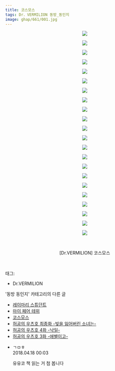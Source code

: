 ```yaml
---
title: 코스모스
tags: Dr．VERMILION 동방_동인지
image: ghap/661/001.jpg
---
```

<div class="article">
<p style="text-align: center; clear: none; float: none;"><img src="{{ site.nasurl }}/ghap/661/001.jpg"/></p>
<p style="text-align: center; clear: none; float: none;"><img src="{{ site.nasurl }}/ghap/661/002.jpg"/></p>
<p style="text-align: center; clear: none; float: none;"><img src="{{ site.nasurl }}/ghap/661/003.jpg"/></p>
<p style="text-align: center; clear: none; float: none;"><img src="{{ site.nasurl }}/ghap/661/004.jpg"/></p>
<p style="text-align: center; clear: none; float: none;"><img src="{{ site.nasurl }}/ghap/661/005.jpg"/></p>
<p style="text-align: center; clear: none; float: none;"><img src="{{ site.nasurl }}/ghap/661/006.jpg"/></p>
<p style="text-align: center; clear: none; float: none;"><img src="{{ site.nasurl }}/ghap/661/007.jpg"/></p>
<p style="text-align: center; clear: none; float: none;"><img src="{{ site.nasurl }}/ghap/661/008.jpg"/></p>
<p style="text-align: center; clear: none; float: none;"><img src="{{ site.nasurl }}/ghap/661/009.jpg"/></p>
<p style="text-align: center; clear: none; float: none;"><img src="{{ site.nasurl }}/ghap/661/010.jpg"/></p>
<p style="text-align: center; clear: none; float: none;"><img src="{{ site.nasurl }}/ghap/661/011.jpg"/></p>
<p style="text-align: center; clear: none; float: none;"><img src="{{ site.nasurl }}/ghap/661/012.jpg"/></p>
<p style="text-align: center; clear: none; float: none;"><img src="{{ site.nasurl }}/ghap/661/013.jpg"/></p>
<p style="text-align: center; clear: none; float: none;"><img src="{{ site.nasurl }}/ghap/661/014.jpg"/></p>
<p style="text-align: center; clear: none; float: none;"><img src="{{ site.nasurl }}/ghap/661/015.jpg"/></p>
<p style="text-align: center; clear: none; float: none;"><img src="{{ site.nasurl }}/ghap/661/016.jpg"/></p>
<p style="text-align: center; clear: none; float: none;"><img src="{{ site.nasurl }}/ghap/661/017.jpg"/></p>
<p style="text-align: center; clear: none; float: none;"><img src="{{ site.nasurl }}/ghap/661/018.jpg"/></p>
<p style="text-align: center; clear: none; float: none;"><img src="{{ site.nasurl }}/ghap/661/019.jpg"/></p>
<p style="text-align: center; clear: none; float: none;"><img src="{{ site.nasurl }}/ghap/661/020.jpg"/></p>
<p style="text-align: center; clear: none; float: none;"><img src="{{ site.nasurl }}/ghap/661/021.jpg"/></p>
<p style="text-align: center; clear: none; float: none;"><img src="{{ site.nasurl }}/ghap/661/022.jpg"/></p>
<p style="text-align: center; clear: none; float: none;"><br/></p>
<p style="text-align: center; clear: none; float: none;">[Dr.VERMILION] 코스모스</p>
<p><br/></p>
</div><div class="tagTrail">
<p>태그: </p>
<ul>
<li>Dr.VERMILION</li>
</ul>
</div><div class="another">
<p>'동방 동인지' 카테고리의 다른 글</p>
<ul>
<li><a href="/2016-07-04-ghap_663">레이마리 스튜던트</a></li>
<li><a href="/2016-07-04-ghap_662">마이 페어 테위</a></li>
<li><a href="/2016-07-04-ghap_661">코스모스</a></li>
<li><a href="/2016-07-03-ghap_660">허공의 우츠호 최종화 -빛을 잃어버린 소녀는-</a></li>
<li><a href="/2016-07-03-ghap_659">허공의 우츠호 4화 -낙일-</a></li>
<li><a href="/2016-07-03-ghap_658">허공의 우츠호 3화 -애별이고-</a></li>
</ul>
</div><div class="cb_module cb_fluid">
<div class="cb_wrt cb_profile">
<div class="comment">
<ul>
<li class="cb_thumb_off" id="comment15240520">
<div class="cb_comment_area">
<div class="cb_info_area">
<div class="cb_section">
<span class="cb_nick_name">ㄱㅁㅎ</span>
</div>
<div class="cb_section">
<span class="cb_date">2018.04.18 00:03 </span>
</div>
</div>
<div class="cb_dsc_comment">
<p class="cb_dsc">
											유유코 책 읽는 거 첨 봅니다
										</p>
</div>
</div></li>
</ul>
</div>
</div><!-- commentList close -->
</div>